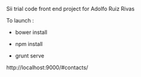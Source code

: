Sii trial code front end project for Adolfo Ruiz Rivas

To launch :

- bower install


- npm install


- grunt serve



http://localhost:9000/#contacts/


